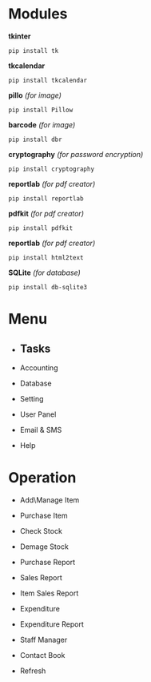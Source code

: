 # Modules
**tkinter**

```
pip install tk 
```
**tkcalendar**

```
pip install tkcalendar
```
**pillo** *(for image)*

```
pip install Pillow
```
**barcode** *(for image)*

```
pip install dbr
```
**cryptography** *(for password encryption)*

```
pip install cryptography
```
**reportlab** *(for pdf creator)*

```
pip install reportlab
```
**pdfkit** *(for pdf creator)*

```
pip install pdfkit
```
**reportlab** *(for pdf creator)*

```
pip install html2text
```
**SQLite** *(for database)*

```
pip install db-sqlite3
```

# Menu

- Tasks
    - 
- Accounting

- Database

- Setting

- User Panel

- Email & SMS

- Help

# Operation

- Add\Manage Item

- Purchase Item

- Check Stock

- Demage Stock

- Purchase Report

- Sales Report

- Item Sales Report

- Expenditure

- Expenditure Report

- Staff Manager

- Contact Book

- Refresh
